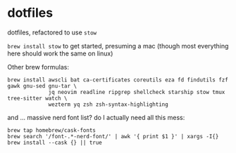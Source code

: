 dotfiles
========

dotfiles, refactored to use `stow`

`brew install stow` to get started, presuming a mac (though most everything here should work the same on linux)

Other brew formulas:

```
brew install awscli bat ca-certificates coreutils eza fd findutils fzf gawk gnu-sed gnu-tar \
             jq neovim readline ripgrep shellcheck starship stow tmux tree-sitter watch \
             wezterm yq zsh zsh-syntax-highlighting
```

and ... massive nerd font list? do I actually need all this mess:
```
brew tap homebrew/cask-fonts
brew search '/font-.*-nerd-font/' | awk '{ print $1 }' | xargs -I{} brew install --cask {} || true
```
